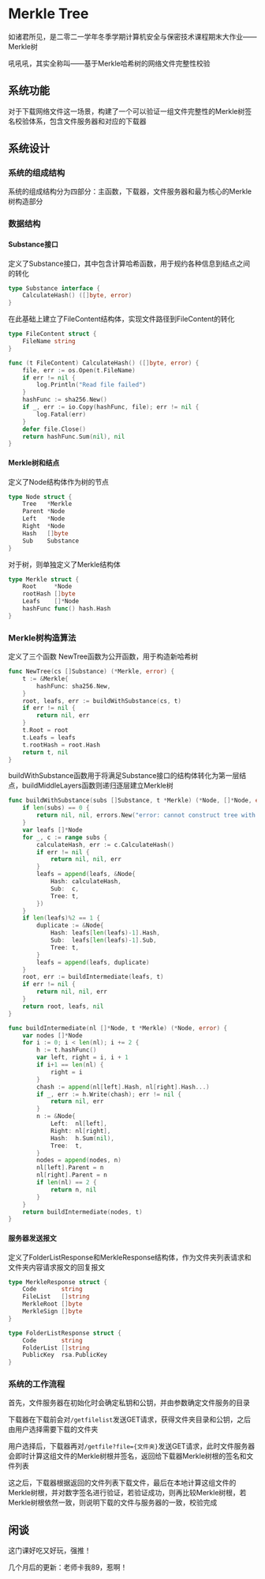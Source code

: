 # Merkle Tree

如诸君所见，是二零二一学年冬季学期计算机安全与保密技术课程期末大作业——Merkle树

吼吼吼，其实全称叫——基于Merkle哈希树的网络文件完整性校验

## 系统功能

对于下载网络文件这一场景，构建了一个可以验证一组文件完整性的Merkle树签名校验体系，包含文件服务器和对应的下载器

## 系统设计

### 系统的组成结构

系统的组成结构分为四部分：主函数，下载器，文件服务器和最为核心的Merkle树构造部分

### 数据结构

#### Substance接口

定义了Substance接口，其中包含计算哈希函数，用于规约各种信息到结点之间的转化

```go
type Substance interface {
	CalculateHash() ([]byte, error)
}
```

在此基础上建立了FileContent结构体，实现文件路径到FileContent的转化

```go
type FileContent struct {
	FileName string
}

func (t FileContent) CalculateHash() ([]byte, error) {
	file, err := os.Open(t.FileName)
	if err != nil {
		log.Println("Read file failed")
	}
	hashFunc := sha256.New()
	if _, err := io.Copy(hashFunc, file); err != nil {
		log.Fatal(err)
	}
	defer file.Close()
	return hashFunc.Sum(nil), nil
}
```

#### Merkle树和结点

定义了Node结构体作为树的节点

```go
type Node struct {
	Tree   *Merkle
	Parent *Node
	Left   *Node
	Right  *Node
	Hash   []byte
	Sub    Substance
}
```

对于树，则单独定义了Merkle结构体

```go
type Merkle struct {
	Root     *Node
	rootHash []byte
	Leafs    []*Node
	hashFunc func() hash.Hash
}
```

### Merkle树构造算法

定义了三个函数
NewTree函数为公开函数，用于构造新哈希树

```go
func NewTree(cs []Substance) (*Merkle, error) {
	t := &Merkle{
		hashFunc: sha256.New,
	}
	root, leafs, err := buildWithSubstance(cs, t)
	if err != nil {
		return nil, err
	}
	t.Root = root
	t.Leafs = leafs
	t.rootHash = root.Hash
	return t, nil
}
```

buildWithSubstance函数用于将满足Substance接口的结构体转化为第一层结点，buildMiddleLayers函数则递归逐层建立Merkle树

```go
func buildWithSubstance(subs []Substance, t *Merkle) (*Node, []*Node, error) {
	if len(subs) == 0 {
		return nil, nil, errors.New("error: cannot construct tree with no content")
	}
	var leafs []*Node
	for _, c := range subs {
		calculateHash, err := c.CalculateHash()
		if err != nil {
			return nil, nil, err
		}
		leafs = append(leafs, &Node{
			Hash: calculateHash,
			Sub:  c,
			Tree: t,
		})
	}
	if len(leafs)%2 == 1 {
		duplicate := &Node{
			Hash: leafs[len(leafs)-1].Hash,
			Sub:  leafs[len(leafs)-1].Sub,
			Tree: t,
		}
		leafs = append(leafs, duplicate)
	}
	root, err := buildIntermediate(leafs, t)
	if err != nil {
		return nil, nil, err
	}
	return root, leafs, nil
}

func buildIntermediate(nl []*Node, t *Merkle) (*Node, error) {
	var nodes []*Node
	for i := 0; i < len(nl); i += 2 {
		h := t.hashFunc()
		var left, right = i, i + 1
		if i+1 == len(nl) {
			right = i
		}
		chash := append(nl[left].Hash, nl[right].Hash...)
		if _, err := h.Write(chash); err != nil {
			return nil, err
		}
		n := &Node{
			Left:  nl[left],
			Right: nl[right],
			Hash:  h.Sum(nil),
			Tree:  t,
		}
		nodes = append(nodes, n)
		nl[left].Parent = n
		nl[right].Parent = n
		if len(nl) == 2 {
			return n, nil
		}
	}
	return buildIntermediate(nodes, t)
}
```

#### 服务器发送报文

定义了FolderListResponse和MerkleResponse结构体，作为文件夹列表请求和文件夹内容请求报文的回复报文

```go
type MerkleResponse struct {
	Code       string
	FileList   []string
	MerkleRoot []byte
	MerkleSign []byte
}

type FolderListResponse struct {
	Code       string
	FolderList []string
	PublicKey  rsa.PublicKey
}
```

### 系统的工作流程

首先，文件服务器在初始化时会确定私钥和公钥，并由参数确定文件服务的目录

下载器在下载前会对`/getfilelist`发送GET请求，获得文件夹目录和公钥，之后由用户选择需要下载的文件夹

用户选择后，下载器再对`/getfile?file={文件夹}`发送GET请求，此时文件服务器会即时计算这组文件的Merkle树根并签名，返回给下载器Merkle树根的签名和文件列表

这之后，下载器根据返回的文件列表下载文件，最后在本地计算这组文件的Merkle树根，并对数字签名进行验证，若验证成功，则再比较Merkle树根，若Merkle树根依然一致，则说明下载的文件与服务器的一致，校验完成

## 闲谈

这门课好吃又好玩，强推！

几个月后的更新：老师卡我89，惹啊！
